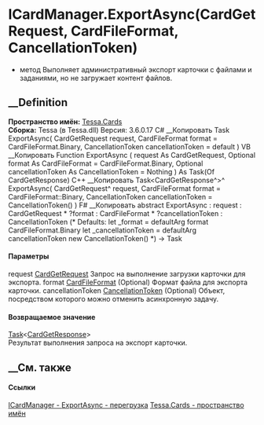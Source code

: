 # ICardManager.ExportAsync(CardGetRequest, CardFileFormat, CancellationToken)
- метод
Выполняет административный экспорт карточки с файлами и заданиями, но не
загружает контент файлов.
## __Definition
 **Пространство имён:** [Tessa.Cards](N_Tessa_Cards.htm)  
 **Сборка:** Tessa (в Tessa.dll) Версия: 3.6.0.17
C# __Копировать
     Task<CardGetResponse> ExportAsync(
    	CardGetRequest request,
    	CardFileFormat format = CardFileFormat.Binary,
    	CancellationToken cancellationToken = default
    )
VB __Копировать
     Function ExportAsync ( 
    	request As CardGetRequest,
    	Optional format As CardFileFormat = CardFileFormat.Binary,
    	Optional cancellationToken As CancellationToken = Nothing
    ) As Task(Of CardGetResponse)
C++ __Копировать
    Task<CardGetResponse^>^ ExportAsync(
    	CardGetRequest^ request, 
    	CardFileFormat format = CardFileFormat::Binary, 
    	CancellationToken cancellationToken = CancellationToken()
    )
F# __Копировать
     abstract ExportAsync : 
            request : CardGetRequest * 
            ?format : CardFileFormat * 
            ?cancellationToken : CancellationToken 
    (* Defaults:
            let _format = defaultArg format CardFileFormat.Binary
            let _cancellationToken = defaultArg cancellationToken new CancellationToken()
    *)
    -> Task<CardGetResponse> 
#### Параметры
request [CardGetRequest](T_Tessa_Cards_CardGetRequest.htm)
    Запрос на выполнение загрузки карточки для экспорта.
format [CardFileFormat](T_Tessa_Cards_CardFileFormat.htm) (Optional)
    Формат файла для экспорта карточки.
cancellationToken
[CancellationToken](https://learn.microsoft.com/dotnet/api/system.threading.cancellationtoken)
(Optional)
    Объект, посредством которого можно отменить асинхронную задачу.
#### Возвращаемое значение
[Task](https://learn.microsoft.com/dotnet/api/system.threading.tasks.task-1)<[CardGetResponse](T_Tessa_Cards_CardGetResponse.htm)>  
Результат выполнения запроса на экспорт карточки.
##  __См. также
#### Ссылки
[ICardManager - ](T_Tessa_Cards_ICardManager.htm)
[ExportAsync - перегрузка](Overload_Tessa_Cards_ICardManager_ExportAsync.htm)
[Tessa.Cards - пространство имён](N_Tessa_Cards.htm)
